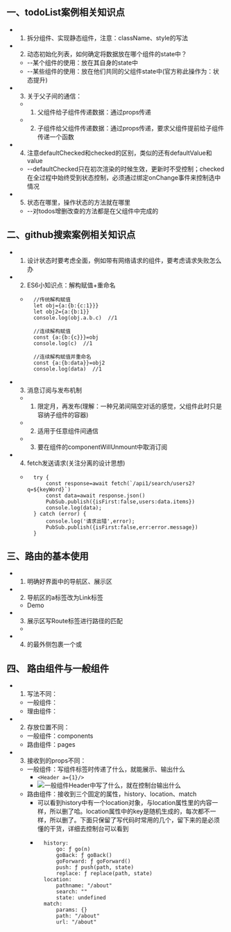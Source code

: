 ## 一、todoList案例相关知识点
* 1. 拆分组件、实现静态组件，注意：className、style的写法
* 2. 动态初始化列表，如何确定将数据放在哪个组件的state中？
    * --某个组件的使用：放在其自身的state中
    * --某些组件的使用：放在他们共同的父组件state中(官方称此操作为：状态提升)
* 3. 关于父子间的通信：
    * 1. 父组件给子组件传递数据：通过props传递
    * 2. 子组件给父组件传递数据：通过props传递，要求父组件提前给子组件传递一个函数
* 4. 注意defaultChecked和checked的区别，类似的还有defaultValue和value
    * --defaultChecked只在初次渲染的时候生效，更新时不受控制；checked在全过程中始终受到状态控制，必须通过绑定onChange事件来控制选中情况
* 5. 状态在哪里，操作状态的方法就在哪里
    * --对todos增删改查的方法都是在父组件中完成的

## 二、github搜索案例相关知识点
* 1. 设计状态时要考虑全面，例如带有网络请求的组件，要考虑请求失败怎么办
* 2. ES6小知识点：解构赋值+重命名
    * ```
        //传统解构赋值
        let obj={a:{b:{c:1}}}
        let obj2={a:{b:1}}
        console.log(obj.a.b.c)  //1

        //连续解构赋值
        const {a:{b:{c}}}=obj
        console.log(c)  //1

        //连续解构赋值并重命名
        const {a:{b:data}}=obj2
        console.log(data)  //1
      ```
* 3. 消息订阅与发布机制
    * 1. 限定月，再发布(理解：一种兄弟间隔空对话的感觉，父组件此时只是容纳子组件的容器)
    * 2. 适用于任意组件间通信
    * 3. 要在组件的componentWillUnmount中取消订阅
* 4. fetch发送请求(关注分离的设计思想)
    * ```
        try {
            const response=await fetch(`/api1/search/users2?q=${keyWord}`)
            const data=await response.json()
            PubSub.publish({isFirst:false,users:data.items})
            console.log(data);
        } catch (error) {
            console.log('请求出错',error);
            PubSub.publish({isFirst:false,err:error.message})
        }
      ```

## 三、路由的基本使用
* 1. 明确好界面中的导航区、展示区
* 2. 导航区的a标签改为Link标签
    * <Link to="/xxxxx">Demo</Link>
* 3. 展示区写Route标签进行路径的匹配
    * <Route path='/xxxx' component={Demo}>
* 4. <App>的最外侧包裹一个<BrowserRouter>或<HashRouter>

## 四、 路由组件与一般组件
* 1. 写法不同：
    * 一般组件：<Demo/>
    * 理由组件：<Route path="/demo" component={Demo}/>
* 2. 存放位置不同：
    * 一般组件：components
    * 路由组件：pages
* 3. 接收到的props不同：
    * 一般组件：写组件标签时传递了什么，就能展示、输出什么
        * ```<Header a={1}/>```
        * ![一般组件Header中写了什么，就在控制台输出什么](images/props%E4%BC%A0%E9%80%92%E4%BB%80%E4%B9%88%E5%B0%B1%E8%BE%93%E5%87%BA%E4%BB%80%E4%B9%88.PNG)
    * 路由组件：接收到三个固定的属性，history、location、match
        * 可以看到history中有一个location对象，与location属性里的内容一样，所以删了哈。location属性中的key是随机生成的，每次都不一样，所以删了。下面只保留了写代码时常用的几个，留下来的是必须懂的干货，详细去控制台可以看到
        * ```
            history: 
                go: ƒ go(n)
                goBack: ƒ goBack()
                goForward: ƒ goForward()
                push: ƒ push(path, state)
                replace: ƒ replace(path, state)
            location: 
                pathname: "/about"
                search: ""
                state: undefined
            match: 
                params: {}
                path: "/about"
                url: "/about"
          ```